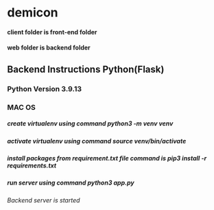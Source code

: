 # demicon

#### client folder is front-end folder
#### web folder is backend folder

## Backend Instructions Python(Flask)

### Python Version **3.9.13**

### MAC OS
##### create virtualenv using command **python3 -m venv venv**
##### activate virtualenv using command **source venv/bin/activate**
##### install packages from requirement.txt file command is **pip3 install -r requirements.txt**
##### run server using command **python3 app.py**

###### Backend server is started
